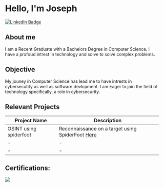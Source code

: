 # Hello, I'm Joseph

[![LinkedIn Badge](https://img.shields.io/badge/LinkedIn-Connect-blue)](https://www.linkedin.com/in/josephkiesche/)

## About me
I am a Recent Graduate with a Bachelors Degree in Computer Science. I have a profoud intrest in technology and solve to solve complex problems.


## Objective
My jouney in Computer Science has lead me to have intrests in cybersecutity as well as software devlopment. I am Eager to join the field of technology specifically, a role in cybersecurity. 


## Relevant Projects

| Project Name              | Description |
|--------------             |-------------|
| OSINT using spiderfoot    | Reconnaissance on a target using SpiderFoot <a href="https://github.com/JoeKiesche/OSINT-Using-Spiderfoot"/>Here </a>|
| -                         | -   |
| -                         | - |


  
## Certifications:

<div> 
  <img src="https://img.shields.io/badge/Network+-white?style=flat&logoColor=white&color=red" />
</div>

    

